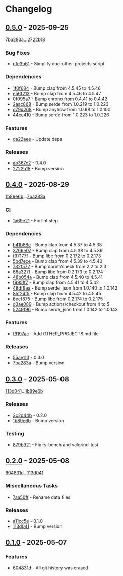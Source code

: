 # Changelog

## [0.5.0](https://github.com/rodmoioliveira/capital-gains/compare/0.4.0...0.5.0) - 2025-09-25

[7ba283a](https://github.com/rodmoioliveira/capital-gains/commit/7ba283a142a52951cacdcff66e28770da760de15)...[2722b18](https://github.com/rodmoioliveira/capital-gains/commit/2722b1808e8f74b2177c31efb39fef036c97a4d2)

### Bug Fixes

- [dfe3b61](https://github.com/rodmoioliveira/capital-gains/commit/dfe3b616beab5dd20a5eb87001ad667b8933102f) - Simplify doc-other-projects script

### Dependencies

- [1f0f684](https://github.com/rodmoioliveira/capital-gains/commit/1f0f684b13f66ffbdcff7df4d3a6f44a6b69e0ca) - Bump clap from 4.5.45 to 4.5.46
- [e56f213](https://github.com/rodmoioliveira/capital-gains/commit/e56f213e1fe52a5bb902e78f763573b817f50774) - Bump clap from 4.5.46 to 4.5.47
- [0f095a7](https://github.com/rodmoioliveira/capital-gains/commit/0f095a7f6502a20ebd2c160c3f13d5450628e473) - Bump chrono from 0.4.41 to 0.4.42
- [2aac868](https://github.com/rodmoioliveira/capital-gains/commit/2aac868722daf8f4e080792ea92231aa9ab78299) - Bump serde from 1.0.219 to 1.0.223
- [d79d268](https://github.com/rodmoioliveira/capital-gains/commit/d79d268d7d441ef2feb50d6b7619e822d15c73ec) - Bump anyhow from 1.0.98 to 1.0.100
- [44cc410](https://github.com/rodmoioliveira/capital-gains/commit/44cc4103a5136dd4f296566225a6f4f14ead354e) - Bump serde from 1.0.223 to 1.0.226

### Features

- [da22aee](https://github.com/rodmoioliveira/capital-gains/commit/da22aeed617018baa49f2dfdd1a693f18a898147) - Update deps

### Releases

- [ab367c2](https://github.com/rodmoioliveira/capital-gains/commit/ab367c2bd1f71a7ac5787f5a33b5dc9595e89897) - 0.4.0
- [2722b18](https://github.com/rodmoioliveira/capital-gains/commit/2722b1808e8f74b2177c31efb39fef036c97a4d2) - Bump version

## [0.4.0](https://github.com/rodmoioliveira/capital-gains/compare/0.3.0...0.4.0) - 2025-08-29

[1b89e6b](https://github.com/rodmoioliveira/capital-gains/commit/1b89e6b7bb110ffa9ca5d47b8979cff7b0ab94ff)...[7ba283a](https://github.com/rodmoioliveira/capital-gains/commit/7ba283a142a52951cacdcff66e28770da760de15)

### CI

- [1a69e21](https://github.com/rodmoioliveira/capital-gains/commit/1a69e21b1126fda531cce7b1ce3477789906e137) - Fix lint step

### Dependencies

- [b41b88e](https://github.com/rodmoioliveira/capital-gains/commit/b41b88e23fc1777ee0ed3c142a834a37cec8a386) - Bump clap from 4.5.37 to 4.5.38
- [3766e07](https://github.com/rodmoioliveira/capital-gains/commit/3766e07994aad504df4546c696e2a4a042ea907c) - Bump clap from 4.5.38 to 4.5.39
- [f97177f](https://github.com/rodmoioliveira/capital-gains/commit/f97177f92856ab43a558012f68b7390d180fe2cb) - Bump libc from 0.2.172 to 0.2.173
- [5bd7ece](https://github.com/rodmoioliveira/capital-gains/commit/5bd7ecefd9ae31c9ab579002425b491c807f799f) - Bump clap from 4.5.39 to 4.5.40
- [732f572](https://github.com/rodmoioliveira/capital-gains/commit/732f5723bcbca29946b5568e787aa6c9643610a4) - Bump dprint/check from 2.2 to 2.3
- [68a327f](https://github.com/rodmoioliveira/capital-gains/commit/68a327f24b028e00d26b0f9fee30a28e4799f4b4) - Bump libc from 0.2.173 to 0.2.174
- [48b054a](https://github.com/rodmoioliveira/capital-gains/commit/48b054a9f21af8e8704d151e1b1454250dc21d45) - Bump clap from 4.5.40 to 4.5.41
- [f995ff7](https://github.com/rodmoioliveira/capital-gains/commit/f995ff770638da3ee87b661d48b5ad869b9161d0) - Bump clap from 4.5.41 to 4.5.42
- [48df9aa](https://github.com/rodmoioliveira/capital-gains/commit/48df9aa756eea8203cdf66e40b9491ae72327562) - Bump serde_json from 1.0.140 to 1.0.142
- [85f24f5](https://github.com/rodmoioliveira/capital-gains/commit/85f24f51cdb1d1769b43e8355a304bc55a77617d) - Bump clap from 4.5.42 to 4.5.45
- [6eef875](https://github.com/rodmoioliveira/capital-gains/commit/6eef875edbef0208180932920facd8d9bf0e140a) - Bump libc from 0.2.174 to 0.2.175
- [d3ae089](https://github.com/rodmoioliveira/capital-gains/commit/d3ae0893e012f0f7f4ee6a6264f9beb26d1fcc26) - Bump actions/checkout from 4 to 5
- [5249f96](https://github.com/rodmoioliveira/capital-gains/commit/5249f9637d4fb8e3a5bd126cac9e344c55b979f6) - Bump serde_json from 1.0.142 to 1.0.143

### Features

- [f9197ac](https://github.com/rodmoioliveira/capital-gains/commit/f9197ac981d6ef139f07e5846829427fe7731ae2) - Add OTHER_PROJECTS.md file

### Releases

- [55ae113](https://github.com/rodmoioliveira/capital-gains/commit/55ae113e361096931b025bd3812097ff031b77a0) - 0.3.0
- [7ba283a](https://github.com/rodmoioliveira/capital-gains/commit/7ba283a142a52951cacdcff66e28770da760de15) - Bump version

## [0.3.0](https://github.com/rodmoioliveira/capital-gains/compare/0.2.0...0.3.0) - 2025-05-08

[113d041](https://github.com/rodmoioliveira/capital-gains/commit/113d041e1831f6dca72ad65cbbf45379dd0a9a81)...[1b89e6b](https://github.com/rodmoioliveira/capital-gains/commit/1b89e6b7bb110ffa9ca5d47b8979cff7b0ab94ff)

### Releases

- [3c2d44b](https://github.com/rodmoioliveira/capital-gains/commit/3c2d44b7767f447056b58345e895d18728d9b0a7) - 0.2.0
- [1b89e6b](https://github.com/rodmoioliveira/capital-gains/commit/1b89e6b7bb110ffa9ca5d47b8979cff7b0ab94ff) - Bump version

### Testing

- [879b921](https://github.com/rodmoioliveira/capital-gains/commit/879b921fe29ca95eae56fc02545b29d7a6e82d70) - Fix rs-bench and valgrind-test

## [0.2.0](https://github.com/rodmoioliveira/capital-gains/compare/0.1.0...0.2.0) - 2025-05-08

[604831d](https://github.com/rodmoioliveira/capital-gains/commit/604831d1e92a947625d69b870e10db1119061934)...[113d041](https://github.com/rodmoioliveira/capital-gains/commit/113d041e1831f6dca72ad65cbbf45379dd0a9a81)

### Miscellaneous Tasks

- [7aa50ff](https://github.com/rodmoioliveira/capital-gains/commit/7aa50ff9ac80eeced4d4fe94e1245153f3f30803) - Rename data files

### Releases

- [a11cc5e](https://github.com/rodmoioliveira/capital-gains/commit/a11cc5eaf106b306c712f7cfee73fa29ce17dbfa) - 0.1.0
- [113d041](https://github.com/rodmoioliveira/capital-gains/commit/113d041e1831f6dca72ad65cbbf45379dd0a9a81) - Bump version

## [0.1.0](https://github.com/rodmoioliveira/capital-gains/compare/...0.1.0) - 2025-05-07

### Features

- [604831d](https://github.com/rodmoioliveira/capital-gains/commit/604831d1e92a947625d69b870e10db1119061934) - All git history was erased
